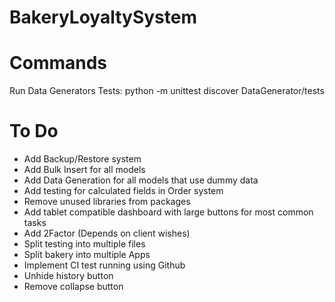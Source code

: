 # BakeryLoyaltySystem




# Commands
Run Data Generators Tests: python -m unittest discover DataGenerator/tests

# To Do
- Add Backup/Restore system
- Add Bulk Insert for all models
- Add Data Generation for all models that use dummy data
- Add testing for calculated fields in Order system
- Remove unused libraries from packages
- Add tablet compatible dashboard with large buttons for most common tasks
- Add 2Factor (Depends on client wishes)
- Split testing into multiple files
- Split bakery into multiple Apps
- Implement CI test running using Github
- Unhide history button
- Remove collapse button
